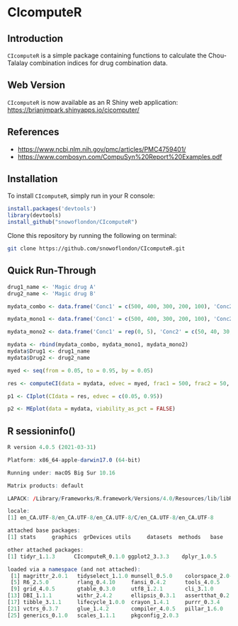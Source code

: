 # CIcomputeR

## Introduction

`CIcomputeR` is a simple package containing functions to calculate the Chou-Talalay combination indices for drug combination data. 

## Web Version

`CIcomputeR` is now available as an R Shiny web application:  https://brianjmpark.shinyapps.io/cicomputer/

## References

* https://www.ncbi.nlm.nih.gov/pmc/articles/PMC4759401/
* https://www.combosyn.com/CompuSyn%20Report%20Examples.pdf

## Installation

To install `CIcomputeR`, simply run in your R console:

``` r
install.packages('devtools')
library(devtools)
install_github("snowoflondon/CIcomputeR")
```

Clone this repository by running the following on terminal:

``` bash
git clone https://github.com/snowoflondon/CIcomputeR.git
```

## Quick Run-Through

```r
drug1_name <- 'Magic drug A'
drug2_name <- 'Magic drug B'

mydata_combo <- data.frame('Conc1' = c(500, 400, 300, 200, 100), 'Conc2' = c(50, 40, 30, 20, 10), 'Response' = c(0.042, 0.122, 0.259, 0.532, 0.818))

mydata_mono1 <- data.frame('Conc1' = c(500, 400, 300, 200, 100), 'Conc2' = rep(0, 5), 'Response' = c(0.024, 0.256, 0.633, 0.678, 0.932))

mydata_mono2 <- data.frame('Conc1' = rep(0, 5), 'Conc2' = c(50, 40, 30, 20, 10), 'Response' = c(0.193, 0.244, 0.563, 0.750, 0.921))

mydata <- rbind(mydata_combo, mydata_mono1, mydata_mono2)
mydata$Drug1 <- drug1_name
mydata$Drug2 <- drug2_name

myed <- seq(from = 0.05, to = 0.95, by = 0.05)

res <- computeCI(data = mydata, edvec = myed, frac1 = 500, frac2 = 50, viability_as_pct = FALSE)

p1 <- CIplot(CIdata = res, edvec = c(0.05, 0.95))

p2 <- MEplot(data = mydata, viability_as_pct = FALSE)

```


## R sessioninfo()

``` r
R version 4.0.5 (2021-03-31)

Platform: x86_64-apple-darwin17.0 (64-bit)

Running under: macOS Big Sur 10.16

Matrix products: default

LAPACK: /Library/Frameworks/R.framework/Versions/4.0/Resources/lib/libRlapack.dylib

locale:
[1] en_CA.UTF-8/en_CA.UTF-8/en_CA.UTF-8/C/en_CA.UTF-8/en_CA.UTF-8

attached base packages:
[1] stats     graphics  grDevices utils     datasets  methods   base     

other attached packages:
[1] tidyr_1.1.3      CIcomputeR_0.1.0 ggplot2_3.3.3    dplyr_1.0.5     

loaded via a namespace (and not attached):
 [1] magrittr_2.0.1   tidyselect_1.1.0 munsell_0.5.0    colorspace_2.0-0
 [5] R6_2.5.0         rlang_0.4.10     fansi_0.4.2      tools_4.0.5     
 [9] grid_4.0.5       gtable_0.3.0     utf8_1.2.1       cli_3.1.0       
[13] DBI_1.1.1        withr_2.4.2      ellipsis_0.3.1   assertthat_0.2.1
[17] tibble_3.1.1     lifecycle_1.0.0  crayon_1.4.1     purrr_0.3.4     
[21] vctrs_0.3.7      glue_1.4.2       compiler_4.0.5   pillar_1.6.0    
[25] generics_0.1.0   scales_1.1.1     pkgconfig_2.0.3 
```
